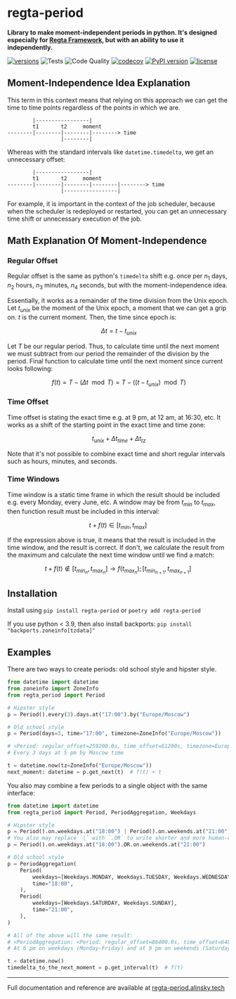 # regta-period

**Library to make moment-independent periods in python.
It's designed especially for [Regta Framework](https://github.com/SKY-ALIN/regta), 
but with an ability to use it independently.**

[![versions](https://img.shields.io/pypi/pyversions/regta-period.svg)](https://github.com/SKY-ALIN/regta-period)
![Tests](https://github.com/SKY-ALIN/regta-period/actions/workflows/tests.yml/badge.svg)
![Code Quality](https://github.com/SKY-ALIN/regta-period/actions/workflows/code-quality.yml/badge.svg)
[![codecov](https://codecov.io/gh/SKY-ALIN/regta-period/branch/main/graph/badge.svg?token=NR7AKLXN5H)](https://codecov.io/gh/SKY-ALIN/regta-period)
[![PyPI version](https://badge.fury.io/py/regta-period.svg)](https://pypi.org/project/regta-period/)
[![license](https://img.shields.io/github/license/SKY-ALIN/regta-period.svg)](https://github.com/SKY-ALIN/regta-period/blob/main/LICENSE)

## Moment-Independence Idea Explanation

This term in this context means that relying on this approach we can get the time to time 
points regardless of the points in which we are.
```
        |-----------------|
        t1       t2     moment
--------|--------|--------|--------> time
                 |--------|
```

Whereas with the standard intervals like `datetime.timedelta`, we get an unnecessary offset:
```
        |-----------------|
        t1       t2     moment
--------|--------|--------|--------|--------> time
                 |-----------------|
```

For example, it is important in the context of the job scheduler, because when the
scheduler is redeployed or restarted, you can get an unnecessary time shift or
unnecessary execution of the job.

## Math Explanation Of Moment-Independence

### Regular Offset

Regular offset is the same as python's `timedelta` shift e.g. once per $n_1$ days,
$n_2$ hours, $n_3$ minutes, $n_4$ seconds, but with the moment-independence idea.

Essentially, it works as a remainder of the time division from the Unix epoch.
Let $t_{unix}$ be the moment of the Unix epoch, a moment that we can get a grip on.
$t$ is the current moment. Then, the time since epoch is:

$$\ \Delta t = t - t_{unix} $$

Let $T$ be our regular period. Thus, to calculate time until the next moment we must subtract
from our period the remainder of the division by the period. Final function to calculate
time until the next moment since current looks following:

$$\ f(t) = T - ( \Delta t \mod T ) = T - ( ( t - t_{unix} ) \mod T ) $$

### Time Offset

Time offset is stating the exact time e.g. at 9 pm, at 12 am, at 16:30, etc.
It works as a shift of the starting point in the exact time and time zone:

$$\ t_{unix} + \Delta t_{time} + \Delta t_{tz} $$

Note that it's not possible to combine exact time and short regular intervals such as
hours, minutes, and seconds.

### Time Windows

Time window is a static time frame in which the result should be included e.g. every Monday, every June, etc. 
A window may be from $t_{min}$ to $t_{max}$, then function result must be included in this interval:

$$ t + f(t) \in [t_{min}, t_{max}] $$

If the expression above is true, it means that the result is included in the time window, and the result is correct. 
If don't, we calculate the result from the maximum and calculate the next time window until we find a match:

$$ t + f(t) \notin [t_{min_n}, t_{max_n}] \longrightarrow f(t_{max_n}); [t_{min_{n+1}}, t_{max_{n+1}}] $$

## Installation

Install using `pip install regta-period` or `poetry add regta-period`

If you use python < 3.9, then also install backports: `pip install "backports.zoneinfo[tzdata]"`

## Examples

There are two ways to create periods: old school style and hipster style.

```python
from datetime import datetime
from zoneinfo import ZoneInfo
from regta_period import Period

# Hipster style
p = Period().every(3).days.at("17:00").by("Europe/Moscow")

# Old school style
p = Period(days=3, time="17:00", timezone=ZoneInfo("Europe/Moscow"))

# <Period: regular_offset=259200.0s, time_offset=61200s, timezone=Europe/Moscow>
# Every 3 days at 5 pm by Moscow time

t = datetime.now(tz=ZoneInfo("Europe/Moscow"))
next_moment: datetime = p.get_next(t)  # f(t) + t
```

You also may combine a few periods to a single object with the same interface:

```python
from datetime import datetime
from regta_period import Period, PeriodAggregation, Weekdays

# Hipster style
p = Period().on.weekdays.at("18:00") | Period().on.weekends.at("21:00")
# You also may replace `|` with `.OR` to write shorter and more human-readable code
p = Period().on.weekdays.at("18:00").OR.on.weekends.at("21:00")

# Old school style
p = PeriodAggregation(
    Period(
        weekdays=[Weekdays.MONDAY, Weekdays.TUESDAY, Weekdays.WEDNESDAY, Weekdays.THURSDAY, Weekdays.FRIDAY],
        time="18:00",
    ),
    Period(
        weekdays=[Weekdays.SATURDAY, Weekdays.SUNDAY],
        time="21:00",
    ),
)

# All of the above will the same result:
# <PeriodAggregation: <Period: regular_offset=86400.0s, time_offset=64800s, weekdays=Tuesday,Monday,Thursday,Wednesday,Friday> OR <Period: regular_offset=86400.0s, time_offset=75600s, weekdays=Sunday,Saturday>>
# At 6 pm on weekdays (Monday-Friday) and at 9 pm on weekends (Saturday-Sunday)

t = datetime.now()
timedelta_to_the_next_moment = p.get_interval(t)  # f(t)
```

---

Full documentation and reference are available at 
[regta-period.alinsky.tech](https://regta-period.alinsky.tech)
